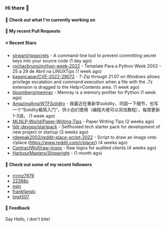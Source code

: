 ### Hi there 👋

#### 👷 Check out what I'm currently working on

#### 🔨 My recent Pull Requests


#### ⭐ Recent Stars

- [sirwart/ripsecrets](https://github.com/sirwart/ripsecrets) - A command-line tool to prevent committing secret keys into your source code (1 day ago)
- [rochacbruno/python-week-2022](https://github.com/rochacbruno/python-week-2022) - Template Para a Python Week 2002 - 25 a 29 de Abril na LINUXTips (1 week ago)
- [kagancapar/CVE-2022-29072](https://github.com/kagancapar/CVE-2022-29072) - 7-Zip through 21.07 on Windows allows privilege escalation and command execution when a file with the .7z extension is dragged to the Help&gt;Contents area. (1 week ago)
- [bloomberg/memray](https://github.com/bloomberg/memray) - Memray is a memory profiler for Python (1 week ago)
- [AmazingAng/WTFSolidity](https://github.com/AmazingAng/WTFSolidity) - 我最近在重新学solidity，巩固一下细节，也写一个“Solidity极简入门”，供小白们使用（编程大佬可以另找教程），每周更新1-3讲。 (1 week ago)
- [MLNLP-World/Paper-Writing-Tips](https://github.com/MLNLP-World/Paper-Writing-Tips) - Paper Writing Tips (2 weeks ago)
- [tldr-devops/startpack](https://github.com/tldr-devops/startpack) - Selfhosted tech starter pack for development of new project or startup (3 weeks ago)
- [rdeepak2002/reddit-place-script-2022](https://github.com/rdeepak2002/reddit-place-script-2022) - Script to draw an image onto r/place (https://www.reddit.com/r/place/) (4 weeks ago)
- [ContractWolf/raw-logos](https://github.com/ContractWolf/raw-logos) - Raw logos for audited clients (4 weeks ago)
- [HarbourMasters/Shipwright](https://github.com/HarbourMasters/Shipwright) -  (1 month ago)

#### 👯 Check out some of my recent followers

- [rrrmz7979](https://github.com/rrrmz7979)
- [22388o](https://github.com/22388o)
- [esin](https://github.com/esin)
- [frankfanslc](https://github.com/frankfanslc)
- [logit507](https://github.com/logit507)

#### 💬 Feedback

Say Hello, I don't bite!